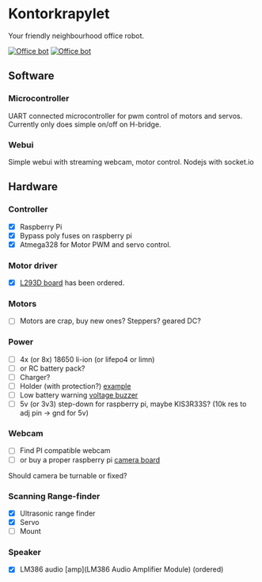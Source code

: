# Kontorkrapylet

Your friendly neighbourhood office robot.

[![Office bot](http://www.eikeland.se/other/robot3.jpg)](http://www.eikeland.se/other/robot3.mp4)
[![Office bot](http://www.eikeland.se/other/robot.png)](http://www.eikeland.se/other/robot.mp4)

## Software

### Microcontroller

UART connected microcontroller for pwm control of motors and servos.
Currently only does simple on/off on H-bridge.

### Webui

Simple webui with streaming webcam, motor control.
Nodejs with socket.io

## Hardware

### Controller

- [x] Raspberry Pi
- [x] Bypass poly fuses on raspberry pi
- [x] Atmega328 for Motor PWM and servo control.

### Motor driver

- [x] [L293D board](http://cgi.ebay.com/ws/eBayISAPI.dll?ViewItem&item=200982006661&ssPageName=ADME:L:OC:GB:3160) has been ordered.

### Motors
- [ ] Motors are crap, buy new ones? Steppers? geared DC?

### Power

- [ ] 4x (or 8x) 18650 li-ion (or lifepo4 or limn)
- [ ] or RC battery pack?
- [ ] Charger?
- [ ] Holder (with protection?) [example](http://www.fasttech.com/products/0/10002230/1161600-2s2p-74v-18650-holder-with-battery-build-in-pcm-pr)
- [ ] Low battery warning [voltage buzzer](http://www.ebay.com/itm/1-8S-Lipo-Li-ion-Fe-Battery-Voltage-2IN1-Tester-Low-Voltage-Buzzer-Alarm-BY-/200988709760?pt=AU_Toys_Hobbies_Radio_Controlled_Vehicles&hash=item2ecbdc5380)
- [ ] 5v (or 3v3) step-down for raspberry pi, maybe KIS3R33S? (10k res to adj pin -> gnd for 5v)

### Webcam

- [ ] Find PI compatible webcam
- [ ] or buy a proper raspberry pi [camera board](http://www.mcmelectronics.com/product/RASPBERRY-PI-2302279-/28-17733)

Should camera be turnable or fixed?

### Scanning Range-finder

- [x] Ultrasonic range finder
- [x] Servo
- [ ] Mount

### Speaker

- [x] LM386 audio [amp](LM386 Audio Amplifier Module) (ordered)

